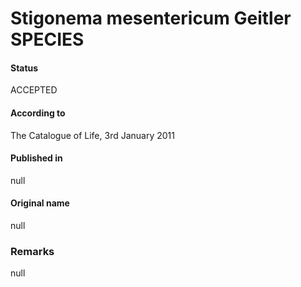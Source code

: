 # Stigonema mesentericum Geitler SPECIES

#### Status
ACCEPTED

#### According to
The Catalogue of Life, 3rd January 2011

#### Published in
null

#### Original name
null

### Remarks
null